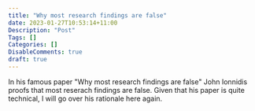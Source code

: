 ```yaml
---
title: "Why most research findings are false"
date: 2023-01-27T10:53:14+11:00
Description: "Post"
Tags: []
Categories: []
DisableComments: true
draft: true
---
```


In his famous paper "Why most research findings are false" John Ionnidis proofs that most reserach findings are false. Given that his paper is quite technical, I will go over his rationale here again.

